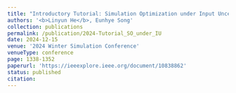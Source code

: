 ```yaml
---
title: "Introductory Tutorial: Simulation Optimization under Input Uncertainty"
authors: '<b>Linyun He</b>, Eunhye Song'
collection: publications
permalink: /publication/2024-Tutorial_SO_under_IU
date: 2024-12-15
venue: '2024 Winter Simulation Conference'
venueType: conference
page: 1338-1352
paperurl: 'https://ieeexplore.ieee.org/document/10838862'
status: published
citation: 
---
```

